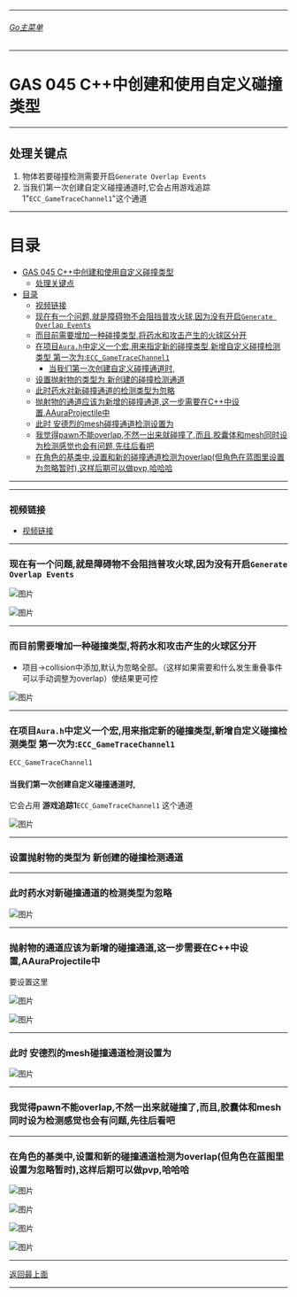 ___________________________________________________________________________________________

###### [Go主菜单](../MainMenu.md)
___________________________________________________________________________________________

# GAS 045 C++中创建和使用自定义碰撞类型
___________________________________________________________________________________________
## 处理关键点
1. 物体若要碰撞检测需要开启`Generate Overlap Events`
2. 当我们第一次创建自定义碰撞通道时,它会占用游戏追踪1"`ECC_GameTraceChannel1`"这个通道
___________________________________________________________________________________________

# 目录

- [GAS 045 C++中创建和使用自定义碰撞类型](#gas-045-c中创建和使用自定义碰撞类型)
  - [处理关键点](#处理关键点)
- [目录](#目录)
    - [视频链接](#视频链接)
    - [现在有一个问题,就是障碍物不会阻挡普攻火球,因为没有开启`Generate Overlap Events`](#现在有一个问题就是障碍物不会阻挡普攻火球因为没有开启generate-overlap-events)
    - [而目前需要增加一种碰撞类型,将药水和攻击产生的火球区分开](#而目前需要增加一种碰撞类型将药水和攻击产生的火球区分开)
    - [在项目`Aura.h`中定义一个宏,用来指定新的碰撞类型,新增自定义碰撞检测类型 第一次为:`ECC_GameTraceChannel1`](#在项目aurah中定义一个宏用来指定新的碰撞类型新增自定义碰撞检测类型-第一次为ecc_gametracechannel1)
      - [当我们第一次创建自定义碰撞通道时,](#当我们第一次创建自定义碰撞通道时)
    - [设置抛射物的类型为 新创建的碰撞检测通道](#设置抛射物的类型为-新创建的碰撞检测通道)
    - [此时药水对新碰撞通道的检测类型为忽略](#此时药水对新碰撞通道的检测类型为忽略)
    - [抛射物的通道应该为新增的碰撞通道,这一步需要在C++中设置,AAuraProjectile中](#抛射物的通道应该为新增的碰撞通道这一步需要在c中设置aauraprojectile中)
    - [此时 安德烈的mesh碰撞通道检测设置为](#此时-安德烈的mesh碰撞通道检测设置为)
    - [我觉得pawn不能overlap,不然一出来就碰撞了,而且,胶囊体和mesh同时设为检测感觉也会有问题,先往后看吧](#我觉得pawn不能overlap不然一出来就碰撞了而且胶囊体和mesh同时设为检测感觉也会有问题先往后看吧)
    - [在角色的基类中,设置和新的碰撞通道检测为overlap(但角色在蓝图里设置为忽略暂时),这样后期可以做pvp,哈哈哈](#在角色的基类中设置和新的碰撞通道检测为overlap但角色在蓝图里设置为忽略暂时这样后期可以做pvp哈哈哈)

___________________________________________________________________________________________



___________________________________________________________________________________________


### 视频链接
  - [视频链接](https://b23.tv/S4qK6oc)

___________________________________________________________________________________________


### 现在有一个问题,就是障碍物不会阻挡普攻火球,因为没有开启`Generate Overlap Events`

  
 
![图片](https://github.com/liyunlong618/LiYunLongKnowledgeLibrary/blob/main/UECPP/Models/GAS/GAS_2_Aura/DetailContent/Image/GAS_045/01.png?raw=true)


 
![图片](https://github.com/liyunlong618/LiYunLongKnowledgeLibrary/blob/main/UECPP/Models/GAS/GAS_2_Aura/DetailContent/Image/GAS_045/02.png?raw=true)

___________________________________________________________________________________________


### 而目前需要增加一种碰撞类型,将药水和攻击产生的火球区分开

- 项目->collision中添加,默认为忽略全部。（这样如果需要和什么发生重叠事件可以手动调整为overlap）使结果更可控

 
![图片](https://github.com/liyunlong618/LiYunLongKnowledgeLibrary/blob/main/UECPP/Models/GAS/GAS_2_Aura/DetailContent/Image/GAS_045/03.png?raw=true)

___________________________________________________________________________________________


### 在项目`Aura.h`中定义一个宏,用来指定新的碰撞类型,新增自定义碰撞检测类型 第一次为:`ECC_GameTraceChannel1`

```cpp
ECC_GameTraceChannel1
```

#### 当我们第一次创建自定义碰撞通道时,
它会占用 **游戏追踪1**`ECC_GameTraceChannel1` 这个通道
 
![图片](https://github.com/liyunlong618/LiYunLongKnowledgeLibrary/blob/main/UECPP/Models/GAS/GAS_2_Aura/DetailContent/Image/GAS_045/04.png?raw=true)

___________________________________________________________________________________________


### 设置抛射物的类型为 新创建的碰撞检测通道

___________________________________________________________________________________________


### 此时药水对新碰撞通道的检测类型为忽略

 
![图片](https://github.com/liyunlong618/LiYunLongKnowledgeLibrary/blob/main/UECPP/Models/GAS/GAS_2_Aura/DetailContent/Image/GAS_045/05.png?raw=true)

___________________________________________________________________________________________


### 抛射物的通道应该为新增的碰撞通道,这一步需要在C++中设置,AAuraProjectile中

要设置这里
 
![图片](https://github.com/liyunlong618/LiYunLongKnowledgeLibrary/blob/main/UECPP/Models/GAS/GAS_2_Aura/DetailContent/Image/GAS_045/06.png?raw=true)

 
![图片](https://github.com/liyunlong618/LiYunLongKnowledgeLibrary/blob/main/UECPP/Models/GAS/GAS_2_Aura/DetailContent/Image/GAS_045/07.png?raw=true)

___________________________________________________________________________________________


### 此时 安德烈的mesh碰撞通道检测设置为

 
![图片](https://github.com/liyunlong618/LiYunLongKnowledgeLibrary/blob/main/UECPP/Models/GAS/GAS_2_Aura/DetailContent/Image/GAS_045/08.png?raw=true)

___________________________________________________________________________________________


### 我觉得pawn不能overlap,不然一出来就碰撞了,而且,胶囊体和mesh同时设为检测感觉也会有问题,先往后看吧

___________________________________________________________________________________________


### 在角色的基类中,设置和新的碰撞通道检测为overlap(但角色在蓝图里设置为忽略暂时),这样后期可以做pvp,哈哈哈

 
![图片](https://github.com/liyunlong618/LiYunLongKnowledgeLibrary/blob/main/UECPP/Models/GAS/GAS_2_Aura/DetailContent/Image/GAS_045/09.jpg?raw=true)
 
![图片](https://github.com/liyunlong618/LiYunLongKnowledgeLibrary/blob/main/UECPP/Models/GAS/GAS_2_Aura/DetailContent/Image/GAS_045/10.png?raw=true)
 
![图片](https://github.com/liyunlong618/LiYunLongKnowledgeLibrary/blob/main/UECPP/Models/GAS/GAS_2_Aura/DetailContent/Image/GAS_045/11.png?raw=true)

 
![图片](https://github.com/liyunlong618/LiYunLongKnowledgeLibrary/blob/main/UECPP/Models/GAS/GAS_2_Aura/DetailContent/Image/GAS_045/12.png?raw=true)

___________________________________________________________________________________________

[返回最上面](#Go主菜单)
___________________________________________________________________________________________